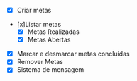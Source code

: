 - [x] Criar metas
- [x]Listar metas
    - [x] Metas Realizadas
    - [x] Metas Abertas
- [x] Marcar e desmarcar metas concluidas
- [x] Remover Metas
- [x] Sistema de mensagem 
